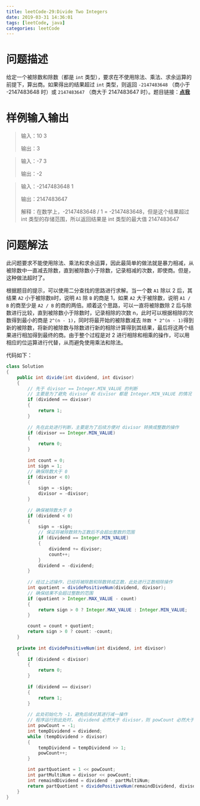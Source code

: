 ```yaml
---
title: leetCode-29:Divide Two Integers
date: 2019-03-31 14:36:01
tags: [leetCode, java]
categories: leetCode
---
```


# 问题描述

给定一个被除数和除数（都是 `int`  类型），要求在不使用除法、乘法、求余运算的前提下，算出商。如果得出的结果超过 `int` 类型，则返回 `-2147483648` （商小于 -2147483648 时）或 `2147483647` （商大于 2147483647 时）。题目链接：**[点我](<https://leetcode.com/problems/divide-two-integers/>)**

<!--more -->

# 样例输入输出

> 输入：10   3
>
> 输出：3

> 输入：-7    3
>
> 输出：-2

> 输入：-2147483648    1
>
> 输出：2147483647
>
> 解释：在数学上，-2147483648 / 1 = -2147483648，但是这个结果超过 int 类型的存储范围，所以返回结果是 int 类型的最大值 2147483647

# 问题解法

此问题要求不能使用除法、乘法和求余运算，因此最简单的做法就是暴力相减，从被除数中一直减去除数，直到被除数小于除数，记录相减的次数，即使商。但是，这种做法超时了。

根据题目的提示，可以使用二分查找的思路进行求解。当一个数 `A1` 除以 2 后，其结果 `A2` 小于被除数` B `时，说明 `A1` 除 `B` 的商是 1，如果 `A2` 大于被除数，说明 `A1 / B` 的商至少是 `A2 / B` 的商的两倍。顺着这个思路，可以一直将被除数除 2 后与除数进行比较，直到被除数小于除数时，记录相除的次数 n，此时可以根据相除的次数得到最小的商是 `2^(n - 1)`，同时将最开始的被除数减去 `除数 * 2^(n - 1)`得到新的被除数，将新的被除数与除数进行新的相除计算得到其结果，最后将这两个结果进行相加得到最终的商。由于整个过程是对 2 进行相除和相乘的操作，可以用相应的位运算进行代替，从而避免使用乘法和除法。

代码如下：

```java
class Solution 
{
    public int divide(int dividend, int divisor) 
    {
        // 先于 divisor == Integer.MIN_VALUE 的判断
        // 主要是为了避免 divisor 和 divisor 都是 Integer.MIN_VALUE 的情况
        if (dividend == divisor)
        {
            return 1;
        }
        
        // 先在此处进行判断，主要是为了后续方便对 divisor 转换成整数的操作
        if (divisor == Integer.MIN_VALUE)
        {
            return 0;
        }
        
        int count = 0;
        int sign = 1;
        // 确保除数大于 0
        if (divisor < 0)
        {
            sign = -sign;
            divisor = -divisor;
        }
      
        // 确保被除数大于 0
        if (dividend < 0)
        {
            sign = -sign;
            // 保证将被除数转为正数后不会超出整数的范围
            if (dividend == Integer.MIN_VALUE)
            {
                dividend += divisor;
                count++;
            }
            dividend = -dividend;
        }
        
        // 经过上述操作，已经将被除数和除数转成正数，此处进行正数相除操作
        int quotient = dividePositiveNum(dividend, divisor);
        // 确保结果不会超过整数的范围
        if (quotient > Integer.MAX_VALUE - count)
        {
            return sign > 0 ? Integer.MAX_VALUE : Integer.MIN_VALUE;
        }

        count = count + quotient;
        return sign > 0 ? count: -count;
    }
    
    private int dividePositiveNum(int dividend, int divisor)
    {
        if (dividend < divisor)
        {
            return 0;
        }
        
        if (dividend == divisor)
        {
            return 1;
        }
        
        // 此处初始化为 -1，避免后续对其进行减一操作
        // 程序运行到此处时， dividend 必然大于 divisor，则 powCount 必然大于等于 0
        int powCount = -1;
        int tempDividend = dividend;
        while (tempDividend > divisor)
        {
            tempDividend = tempDividend >> 1;
            powCount++;
        }

        int partQuotient = 1 << powCount;
        int partMultiNum = divisor << powCount;
        int remaindDividend = dividend - partMultiNum;
        return partQuotient + dividePositiveNum(remaindDividend, divisor);
    }
}
```

